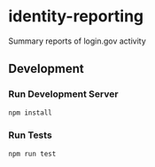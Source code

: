 # identity-reporting

Summary reports of login.gov activity

## Development

### Run Development Server

```bash
npm install
```

### Run Tests

```
npm run test
```
